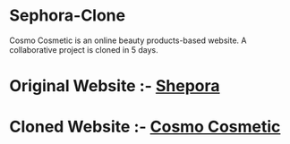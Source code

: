 # Sephora-Clone
Cosmo Cosmetic is an online beauty products-based website. A collaborative project is cloned in 5 days.

# Original Website :- [Shepora](https://www.sephora.com/)
# Cloned Website :- [Cosmo Cosmetic](https://dapper-cheesecake-326981.netlify.app/)
